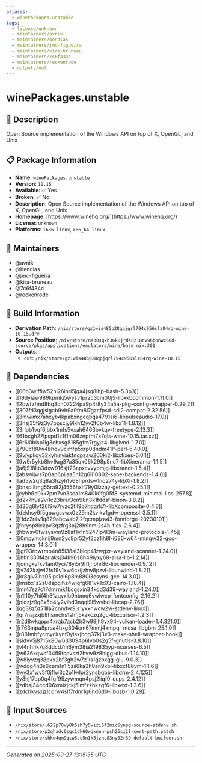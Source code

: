 ```yaml
---
aliases:
  - winePackages.unstable
tags:
  - license/unknown
  - maintainers/avnik
  - maintainers/bendlas
  - maintainers/jmc-figueira
  - maintainers/kira-bruneau
  - maintainers/7c6f434c
  - maintainers/reckenrode
  - outputs/out
---
```


# winePackages.unstable

## 📝 Description

Open Source implementation of the Windows API on top of X, OpenGL, and Unix

## 📋 Package Information

- **Name**: `winePackages.unstable`
- **Version**: `10.15`
- **Available**: ✅ Yes
- **Broken**: ✅ No
- **Description**: Open Source implementation of the Windows API on top of X, OpenGL, and Unix
- **Homepage**: [https://www.winehq.org/](https://www.winehq.org/)
- **License**: `unknown`
- **Platforms**: `i686-linux`, `x86_64-linux`
## 👥 Maintainers

- @avnik
- @bendlas
- @jmc-figueira
- @kira-bruneau
- @7c6f434c
- @reckenrode


## 🔧 Build Information

- **Derivation Path**: `/nix/store/gz1wis485p28qpjqrl794c956slz84rq-wine-10.15.drv`
- **Source Position**: `/nix/store/ns30sqxb36k8jrds8z18rv96bpnwc60d-source/pkgs/applications/emulators/wine/base.nix:301`
- **Outputs**:
  - `out`:  `/nix/store/gz1wis485p28qpjqrl794c956slz84rq-wine-10.15`

## 🔗 Dependencies

- [[06h3wjffiw52hl26ihri5jga4jsq8ihp-bash-5.3p3]]
- [[19dyiaw989kpmkj5wysv1pr2c3cm00j5-libxkbcommon-1.11.0]]
- [[2bwfzfmd8bq3ch07224pa9p4r8y34a5a-pkg-config-wrapper-0.29.2]]
- [[307fd3qgjsigab9vh9a9fm8i7gzcfpsd-sdl2-compat-2.32.56]]
- [[3mwimx7ahxyb4kpabxngcqbqa4791si6-libpulseaudio-17.0]]
- [[3nsj35f9z3y7bpscjy9lxh12yv2f0b4w-libx11-1.8.12]]
- [[3rlpb1vqf6jbbx1mfs5vxah6463bvkqv-freetype-2.13.3]]
- [[61bcgh27lpspd1z1f1m06znpfm7x7qls-wine-10.15.tar.xz]]
- [[6r6l0bisp1lg3chxsg8185gfm7rgyjz4-libglvnd-1.7.0]]
- [[790cf80w4bhqv9cimfp5xrp08ndm41lf-perl-5.40.0]]
- [[9vjypkgy32xyhinyiakfngpzaw200ki2-libxfixes-6.0.1]]
- [[9w9r5ykb8hv9ag37a35qk06k298p5nc7-libXinerama-1.1.5]]
- [[a6j918ljb3dxw916sjf23apxcvvypmjg-libxrandr-1.5.4]]
- [[abswijws7p0ap6pijaa5n12g6ii10802-sane-backends-1.4.0]]
- [[ad5w2q3q8a3hzyh1v68hprdsw1nq274y-libXi-1.8.2]]
- [[bnxpl8mg55ra92j4556hxlf79y0lzzay-gettext-0.25.1]]
- [[cyhh6c0kk7pm7vn3sca1m840k0fg05f8-systemd-minimal-libs-257.8]]
- [[d2k7h9a2vi1c23brar3cn98n3k1fddsf-bison-3.8.2]]
- [[d36g8lyf26l9w7rvzc2fll9b7nqqrk7r-libXcomposite-0.4.6]]
- [[dzkhsy9f5gpwgsvwx0z29m2kvikv1gdw-openssl-3.5.1]]
- [[f1dz2r4v1q829abcwab7j2fqcmpjza43-fontforge-20230101]]
- [[fnrysp8ickpv3qzfrg3pj28h9nml2s4h-flex-2.6.4]]
- [[hbwsv0fwsysvm9z8af1v1n5247jp4l3m-wayland-protocols-1.45]]
- [[i0mpymcknij9mn2yc8pr52yf2cz1ih8l-i686-w64-mingw32-gcc-wrapper-14.3.0]]
- [[jgf93rbwrmp4n85i38ai3bicp41zwgxr-wayland-scanner-1.24.0]]
- [[jhhn330f4zrlaksj34k96s8h49lyxy68-alsa-lib-1.2.14]]
- [[jqmgkyfxv1am0yci78yi5r9h1jhphr86-libxrender-0.9.12]]
- [[jv742kzjwl2fs19v1xw6cxijzhw8pzvl-libunwind-1.8.2]]
- [[kr8glv7ihz05lpr1di6p8m880i3csyns-gcc-14.3.0]]
- [[lmsbx1z2s0dspgihz4wigfg681vk1x03-cairo-1.18.4]]
- [[mr47sz7c17dmrmk1bcgsxin34kdd3d39-wayland-1.24.0]]
- [[n1l10y7hif4h81zqvxlb9hbmq6vwlwcp-fontconfig-2.16.2]]
- [[piqzjz9g8x5b4ly2vibd3nqql9l5wvbd-libcap-2.76]]
- [[qg38z5z71lla2cnndvr9js1ykxnwcw2w-stdenv-linux]]
- [[qr7najzxjb8hsmchs1shfj5kakczq2gc-libxcursor-1.2.3]]
- [[r2d8wkqppr4xrqb7acb2h3w99jh9vx94-vulkan-loader-1.4.321.0]]
- [[r763mpa8prsa4hxg804cm67mmj4xmpqi-mesa-libgbm-25.1.0]]
- [[r83fmbfycmydkynf0yisxjbqq37kj3v3-make-shell-wrapper-hook]]
- [[sidvv5j8715k80w633094p6lvb0s2g5f-gnutls-3.8.10]]
- [[vl4nhfik7q8ddcd7m6ym38ia219835yp-ncurses-6.5]]
- [[w636xqwcf34fl9fcpvszi2hvw9z8higg-dbus-1.14.10]]
- [[w8lyvzq38pkx2bf3gh2w7z1is1gzbxgg-glu-9.0.3]]
- [[wdqg4h3s6cam1n1l5zii6ka3h0an9xbl-libxxf86vm-1.1.6]]
- [[wy3x1wv5f0jflw3z2p1lwlpr2ynsbqbb-libdrm-2.4.125]]
- [[y8hj17qp0q4fqf95zywmqn4psj2liqf9-cups-2.4.12]]
- [[zdbaj34ccd06xmizjckj5imfzzbkzgf6-libxext-1.3.6]]
- [[zdchkvsxjzlcqrw4slf7rdnr1g6nd6d0-libusb-1.0.29]]

## 📁 Input Sources

- `/nix/store/l622p70vy8k5sh7y5wizi5f2mic6ynpg-source-stdenv.sh`
- `/nix/store/p2qhadv6sgc1dk60wqxnnnrpsh25ci1l-cert-path.patch`
- `/nix/store/shkw4qm9qcw5sc5n1k5jznc83ny02r39-default-builder.sh`

---
*Generated on 2025-09-27 13:15:35 UTC*
